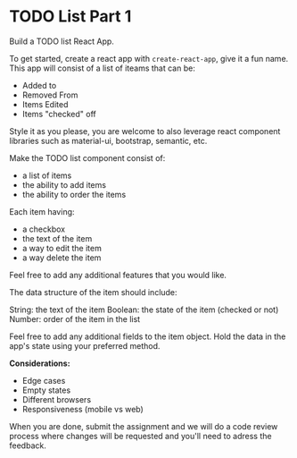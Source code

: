# TODO List Part 1
Build a TODO list React App.

To get started, create a react app with `create-react-app`, give it a fun name. This app will consist of a list of iteams that can be:

  - Added to
  - Removed From
  - Items Edited
  - Items "checked" off

Style it as you please, you are welcome to also leverage react component libraries such as material-ui, bootstrap, semantic, etc.

Make the TODO list component consist of:

  - a list of items
  - the ability to add items
  - the ability to order the items
 
 Each item having:

  - a checkbox
  - the text of the item
  - a way to edit the item
  - a way delete the item
 
 Feel free to add any additional features that you would like.

The data structure of the item should include:

String: the text of the item
Boolean: the state of the item (checked or not)
Number: order of the item in the list

Feel free to add any additional fields to the item object. Hold the data in the app's state using your preferred method.


**Considerations:**
  - Edge cases
  - Empty states
  - Different browsers
  - Responsiveness (mobile vs web)


When you are done, submit the assignment and we will do a code review process where changes will be requested and you'll need to adress the feedback.
